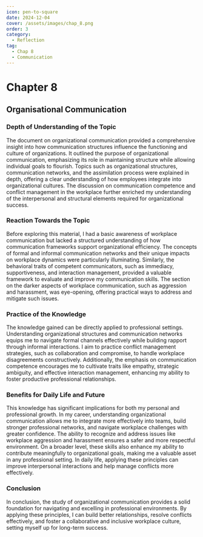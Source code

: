 ```yaml
---
icon: pen-to-square
date: 2024-12-04
cover: /assets/images/chap_8.png
order: 3
category:
  - Reflection
tag:
  - Chap 8
  - Communication
---
```


# Chapter 8

## Organisational Communication

### Depth of Understanding of the Topic

The document on organizational communication provided a comprehensive insight into how communication structures influence the functioning and culture of organizations. It outlined the purpose of organizational communication, emphasizing its role in maintaining structure while allowing individual goals to flourish. Topics such as organizational structures, communication networks, and the assimilation process were explained in depth, offering a clear understanding of how employees integrate into organizational cultures. The discussion on communication competence and conflict management in the workplace further enriched my understanding of the interpersonal and structural elements required for organizational success.

### Reaction Towards the Topic

Before exploring this material, I had a basic awareness of workplace communication but lacked a structured understanding of how communication frameworks support organizational efficiency. The concepts of formal and informal communication networks and their unique impacts on workplace dynamics were particularly illuminating. Similarly, the behavioral traits of competent communicators, such as immediacy, supportiveness, and interaction management, provided a valuable framework to evaluate and improve my communication skills. The section on the darker aspects of workplace communication, such as aggression and harassment, was eye-opening, offering practical ways to address and mitigate such issues.

### Practice of the Knowledge

The knowledge gained can be directly applied to professional settings. Understanding organizational structures and communication networks equips me to navigate formal channels effectively while building rapport through informal interactions. I aim to practice conflict management strategies, such as collaboration and compromise, to handle workplace disagreements constructively. Additionally, the emphasis on communication competence encourages me to cultivate traits like empathy, strategic ambiguity, and effective interaction management, enhancing my ability to foster productive professional relationships.

### Benefits for Daily Life and Future

This knowledge has significant implications for both my personal and professional growth. In my career, understanding organizational communication allows me to integrate more effectively into teams, build stronger professional networks, and navigate workplace challenges with greater confidence. The ability to recognize and address issues like workplace aggression and harassment ensures a safer and more respectful environment. On a broader level, these skills also enhance my ability to contribute meaningfully to organizational goals, making me a valuable asset in any professional setting. In daily life, applying these principles can improve interpersonal interactions and help manage conflicts more effectively.

### Conclusion

In conclusion, the study of organizational communication provides a solid foundation for navigating and excelling in professional environments. By applying these principles, I can build better relationships, resolve conflicts effectively, and foster a collaborative and inclusive workplace culture, setting myself up for long-term success.